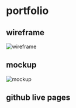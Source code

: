 # portfolio

## wireframe

![wireframe](https://user-images.githubusercontent.com/109509040/182710234-d132f52b-dc66-479a-83f6-81d3ee9517f5.png)


## mockup
![mockup](https://user-images.githubusercontent.com/109509040/182710243-b14b9b5f-0ed6-47ff-afad-250585055e27.png)


## github live pages     

